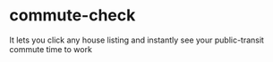 # commute-check
It lets you click any house listing and instantly see your public-transit commute time to work
